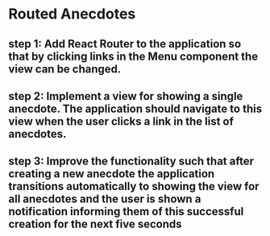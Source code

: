 # Routed Anecdotes
## step 1: Add React Router to the application so that by clicking links in the Menu component the view can be changed.

## step 2: Implement a view for showing a single anecdote. The application should navigate to this view when the user clicks a link in the list of anecdotes.

## step 3: Improve the functionality such that after creating a new anecdote the application transitions automatically to showing the view for all anecdotes and the user is shown a notification informing them of this successful creation for the next five seconds
